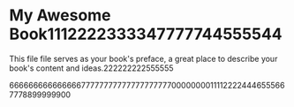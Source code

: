 # My Awesome Book1112222333347777744555544

This file file serves as your book's preface, a great place to describe your book's content and ideas.222222222555555

6666666666666667777777777777777777700000000111122224446555667778899999900

